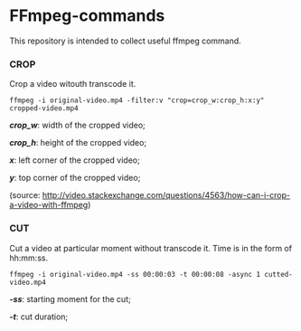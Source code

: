 # FFmpeg-commands
This repository is intended to collect useful ffmpeg command.


### CROP
Crop a video witouth transcode it.

    ffmpeg -i original-video.mp4 -filter:v "crop=crop_w:crop_h:x:y" cropped-video.mp4

***crop_w***: width of the cropped video;

***crop_h***: height of the cropped video;

***x***: left corner of the cropped video;

***y***: top corner of the cropped video;

(source: http://video.stackexchange.com/questions/4563/how-can-i-crop-a-video-with-ffmpeg)


### CUT
Cut a video at particular moment without transcode it. Time is in the form of hh:mm:ss.

    ffmpeg -i original-video.mp4 -ss 00:00:03 -t 00:00:08 -async 1 cutted-video.mp4

***-ss***: starting moment for the cut;

***-t***: cut duration;
